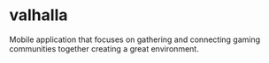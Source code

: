 # valhalla
Mobile application that focuses on gathering and connecting gaming communities together creating a great environment.
